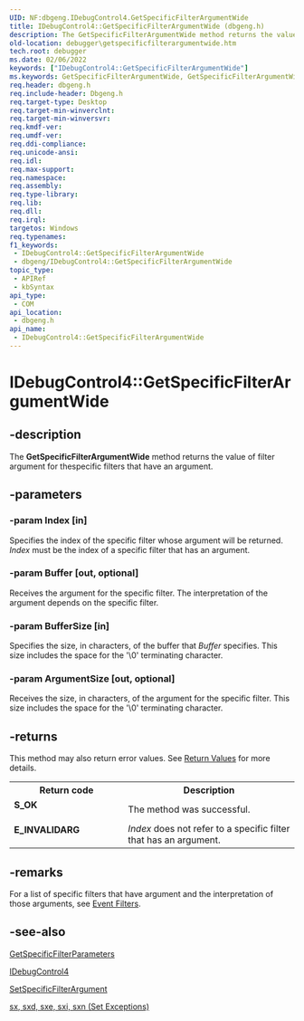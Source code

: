 ```yaml
---
UID: NF:dbgeng.IDebugControl4.GetSpecificFilterArgumentWide
title: IDebugControl4::GetSpecificFilterArgumentWide (dbgeng.h)
description: The GetSpecificFilterArgumentWide method returns the value of filter argument for thespecific filters that have an argument.
old-location: debugger\getspecificfilterargumentwide.htm
tech.root: debugger
ms.date: 02/06/2022
keywords: ["IDebugControl4::GetSpecificFilterArgumentWide"]
ms.keywords: GetSpecificFilterArgumentWide, GetSpecificFilterArgumentWide method [Windows Debugging], GetSpecificFilterArgumentWide method [Windows Debugging],IDebugControl4 interface, IDebugControl4 interface [Windows Debugging],GetSpecificFilterArgumentWide method, IDebugControl4.GetSpecificFilterArgumentWide, IDebugControl4::GetSpecificFilterArgumentWide, dbgeng/IDebugControl4::GetSpecificFilterArgumentWide, debugger.getspecificfilterargumentwide
req.header: dbgeng.h
req.include-header: Dbgeng.h
req.target-type: Desktop
req.target-min-winverclnt: 
req.target-min-winversvr: 
req.kmdf-ver: 
req.umdf-ver: 
req.ddi-compliance: 
req.unicode-ansi: 
req.idl: 
req.max-support: 
req.namespace: 
req.assembly: 
req.type-library: 
req.lib: 
req.dll: 
req.irql: 
targetos: Windows
req.typenames: 
f1_keywords:
 - IDebugControl4::GetSpecificFilterArgumentWide
 - dbgeng/IDebugControl4::GetSpecificFilterArgumentWide
topic_type:
 - APIRef
 - kbSyntax
api_type:
 - COM
api_location:
 - dbgeng.h
api_name:
 - IDebugControl4::GetSpecificFilterArgumentWide
---
```


# IDebugControl4::GetSpecificFilterArgumentWide


## -description

The <b>GetSpecificFilterArgumentWide</b>  method returns the value of filter argument for thespecific filters that have an argument.

## -parameters

### -param Index [in]


Specifies the index of the specific filter whose argument will be returned.  <i>Index</i> must be the index of a specific filter that has an argument.

### -param Buffer [out, optional]


Receives the argument for the specific filter.  The interpretation of the argument depends on the specific filter.

### -param BufferSize [in]


Specifies the size, in characters, of the buffer that <i>Buffer</i> specifies. This size includes the space for the '\0' terminating character.

### -param ArgumentSize [out, optional]


Receives the size, in characters, of the argument for the specific filter. This size includes the space for the '\0' terminating character.

## -returns

This method may also return error values.  See <a href="/windows-hardware/drivers/debugger/hresult-values">Return Values</a> for more details.

<table>
<tr>
<th>Return code</th>
<th>Description</th>
</tr>
<tr>
<td width="40%">
<dl>
<dt><b>S_OK</b></dt>
</dl>
</td>
<td width="60%">
The method was successful.

</td>
</tr>
<tr>
<td width="40%">
<dl>
<dt><b>E_INVALIDARG</b></dt>
</dl>
</td>
<td width="60%">
<i>Index</i> does not refer to a specific filter that has an argument.

</td>
</tr>
</table>

## -remarks

For a list of specific filters that have argument and the interpretation of those arguments, see <a href="/windows-hardware/drivers/debugger/event-filters">Event Filters</a>.

## -see-also

<a href="/windows-hardware/drivers/ddi/dbgeng/nf-dbgeng-idebugcontrol3-getspecificfilterparameters">GetSpecificFilterParameters</a>



<a href="/windows-hardware/drivers/ddi/dbgeng/nn-dbgeng-idebugcontrol4">IDebugControl4</a>



<a href="/windows-hardware/drivers/ddi/dbgeng/nf-dbgeng-idebugcontrol3-setspecificfilterargument">SetSpecificFilterArgument</a>



<a href="/windows-hardware/drivers/debugger/sx--sxd--sxe--sxi--sxn--sxr--sx---set-exceptions-">sx, sxd, sxe, sxi, sxn (Set Exceptions)</a>

